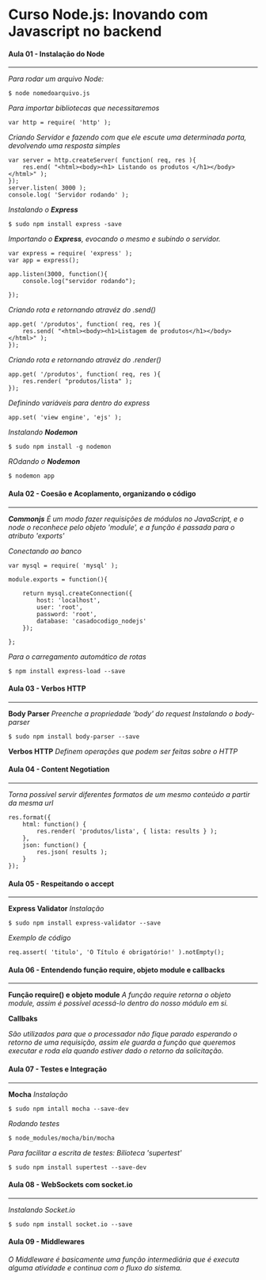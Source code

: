 # Curso Node.js: Inovando com Javascript no backend


#### Aula 01 - Instalação do Node
-------------------------

*Para rodar um arquivo Node:*
```
$ node nomedoarquivo.js
```

*Para importar bibliotecas que necessitaremos*
```
var http = require( 'http' );
```

*Criando Servidor e fazendo com que ele escute uma determinada porta, devolvendo uma resposta simples*

```
var server = http.createServer( function( req, res ){
    res.end( "<html><body><h1> Listando os produtos </h1></body></html>" );
});
server.listen( 3000 );
console.log( 'Servidor rodando' );

```

*Instalando o **Express***
```
$ sudo npm install express -save
```

*Importando o **Express**, evocando o mesmo e subindo o servidor.*
```
var express = require( 'express' );
var app = express();

app.listen(3000, function(){
    console.log("servidor rodando");

});
```
*Criando rota e retornando atravéz do .send()*
```
app.get( '/produtos', function( req, res ){
    res.send( "<html><body><h1>Listagem de produtos</h1></body></html>" );
});

```

*Criando rota e retornando atravéz do .render()*
```
app.get( '/produtos', function( req, res ){
    res.render( "produtos/lista" );    
});

```

*Definindo variáveis para dentro do express*
```
app.set( 'view engine', 'ejs' );
```

*Instalando **Nodemon***
```
$ sudo npm install -g nodemon
```
*ROdando o **Nodemon***
```
$ nodemon app
```

#### Aula 02 - Coesão e Acoplamento, organizando o código
-------------------------
***Commonjs***
*É um modo fazer requisições de módulos no JavaScript, e o node o reconhece pelo objeto 'module', e a função é passada para o atributo 'exports'*

*Conectando ao banco*

```
var mysql = require( 'mysql' );

module.exports = function(){

    return mysql.createConnection({
        host: 'localhost',
        user: 'root',
        password: 'root',
        database: 'casadocodigo_nodejs'
    });

};

```

*Para o carregamento automático de rotas*
```
$ npm install express-load --save
```

#### Aula 03 - Verbos HTTP
-------------------------

**Body Parser**
*Preenche a propriedade 'body' do request*
*Instalando o body-parser*

```
$ sudo npm install body-parser --save
```

**Verbos HTTP**
*Definem operações que podem ser feitas sobre o HTTP*


#### Aula 04 - Content Negotiation
-------------------------
*Torna possível servir diferentes formatos de um mesmo conteúdo a partir da mesma url*

```
res.format({
    html: function() {
        res.render( 'produtos/lista', { lista: results } );
    },
    json: function() {
        res.json( results );
    }
});
```

#### Aula 05 - Respeitando o accept
-------------------------
**Express Validator**
*Instalação*

```
$ sudo npm install express-validator --save
```

*Exemplo de código*

```
req.assert( 'titulo', 'O Título é obrigatório!' ).notEmpty();
```

#### Aula 06 - Entendendo função require, objeto module e callbacks
-------------------------
**Função require() e objeto module**
*A função require retorna o objeto module, assim é possível acessá-lo dentro do nosso módulo em si.*

**Callbaks**

*São utilizados para que o processador não fique parado esperando o retorno de uma requisição, assim ele guarda a função que queremos executar e roda ela quando estiver dado o retorno da solicitação.*


#### Aula 07 - Testes e Integração
-------------------------
**Mocha**
*Instalação*

```
$ sudo npm intall mocha --save-dev
```

*Rodando testes*

```
$ node_modules/mocha/bin/mocha
```

*Para facilitar a escrita de testes: Bilioteca 'supertest'*

```
$ sudo npm install supertest --save-dev
```

#### Aula 08 - WebSockets com socket.io
-------------------------
*Instalando Socket.io*

```
$ sudo npm install socket.io --save
```

#### Aula 09 - Middlewares

*O Middleware é basicamente uma função intermediária que é executa alguma atividade e continua com o fluxo do sistema.*
